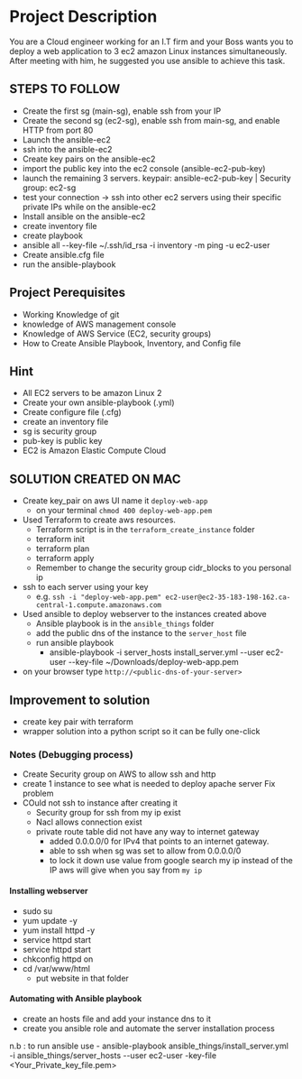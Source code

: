 # Project Description

You are a Cloud engineer working for an I.T firm and your Boss wants you to deploy a web application to 3 ec2 amazon Linux instances simultaneously. After meeting with him, he suggested you use ansible to achieve this task.

## STEPS TO FOLLOW

- Create the first sg (main-sg), enable ssh from your IP
- Create the second sg (ec2-sg), enable ssh from main-sg, and enable HTTP from port 80
- Launch the ansible-ec2
- ssh into the ansible-ec2
- Create key pairs on the ansible-ec2
- import the public key into the ec2 console (ansible-ec2-pub-key)
- launch the remaining 3 servers. keypair: ansible-ec2-pub-key | Security group: ec2-sg
- test your connection -> ssh into other ec2 servers using their specific private IPs while on the ansible-ec2
- Install ansible on the ansible-ec2
- create inventory file
- create playbook
- ansible all --key-file ~/.ssh/id_rsa -i inventory -m ping -u ec2-user
- Create ansible.cfg file
- run the ansible-playbook 

## Project Perequisites
- Working Knowledge of git
- knowledge of AWS management console
- Knowledge of AWS Service (EC2, security groups)
- How to Create Ansible Playbook, Inventory, and Config file

## Hint
- All EC2 servers to be amazon Linux 2
- Create your own ansible-playbook (.yml)
- Create configure file (.cfg)
- create an inventory file
- sg is security group
- pub-key is public key
- EC2 is Amazon Elastic Compute Cloud


## SOLUTION CREATED ON MAC
- Create key_pair on aws UI name it `deploy-web-app`
  - on your terminal `chmod 400 deploy-web-app.pem`
- Used Terraform to create aws resources.
  - Terraform script is in the `terraform_create_instance` folder
  - terraform init
  - terraform plan
  - terraform apply
  - Remember to change the security group cidr_blocks to you personal ip
- ssh to each server using your key
  - e.g. `ssh -i "deploy-web-app.pem" ec2-user@ec2-35-183-198-162.ca-central-1.compute.amazonaws.com`
- Used ansible to deploy webserver to the instances created above
  - Ansible playbook is in the `ansible_things` folder
  - add the public dns of the instance to the `server_host` file
  - run ansible playbook 
    - ansible-playbook -i server_hosts install_server.yml  --user ec2-user --key-file ~/Downloads/deploy-web-app.pem
- on your browser type `http://<public-dns-of-your-server>`

## Improvement to solution
- create key pair with terraform
- wrapper solution into a python script so it can be fully one-click


### Notes (Debugging process)
- Create Security group on AWS to allow ssh and http 
- create 1 instance to see what is needed to deploy apache server
Fix problem
- COuld not ssh to instance after creating it 
  - Security group for ssh from my ip exist
  - Nacl allows connection exist
  - private route table did not have any way to internet gateway
    - added 0.0.0.0/0 for IPv4 that points to an internet gateway.
    - able to ssh when sg was set to allow from 0.0.0.0/0
    - to lock it down use value from google search my ip instead of the IP aws will give when you say from `my ip`

#### Installing webserver
- sudo su
- yum update -y
- yum install httpd -y
- service httpd start
- service httpd start
- chkconfig httpd on
- cd /var/www/html 
  - put website in that folder

#### Automating with Ansible playbook
- create an hosts file and add your instance dns to it
- create you ansible role and automate the server installation process

n.b : to run ansible use -
ansible-playbook   ansible_things/install_server.yml -i ansible_things/server_hosts --user ec2-user -key-file <Your_Private_key_file.pem> 


## 